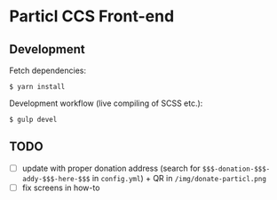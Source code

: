 # Particl CCS Front-end

## Development

Fetch dependencies:

    $ yarn install

Development workflow (live compiling of SCSS etc.):

    $ gulp devel


## TODO

- [ ] update with proper donation address (search for `$$$-donation-$$$-addy-$$$-here-$$$` in `config.yml`) + QR in `/img/donate-particl.png`
- [ ] fix screens in how-to
